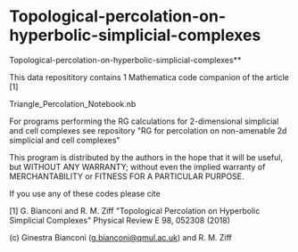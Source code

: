 # Topological-percolation-on-hyperbolic-simplicial-complexes



Topological-percolation-on-hyperbolic-simplicial-complexes**

This data reposititory contains 1 Mathematica  code companion of the article [1]

   Triangle_Percolation_Notebook.nb

For programs  performing the RG calculations for 2-dimensional simplicial and cell complexes see repository "RG for percolation on non-amenable 2d simplicial and cell complexes"

This program is distributed by the authors in the hope that it will be useful, but WITHOUT ANY WARRANTY; without even the implied warranty of MERCHANTABILITY or FITNESS FOR A PARTICULAR PURPOSE.

If you use any of these codes please cite

[1] G. Bianconi and R. M. Ziff "Topological Percolation on  Hyperbolic Simplicial Complexes" Physical Review E 98, 052308 (2018)

(c)  Ginestra Bianconi (g.bianconi@qmul.ac.uk) and R. M. Ziff
